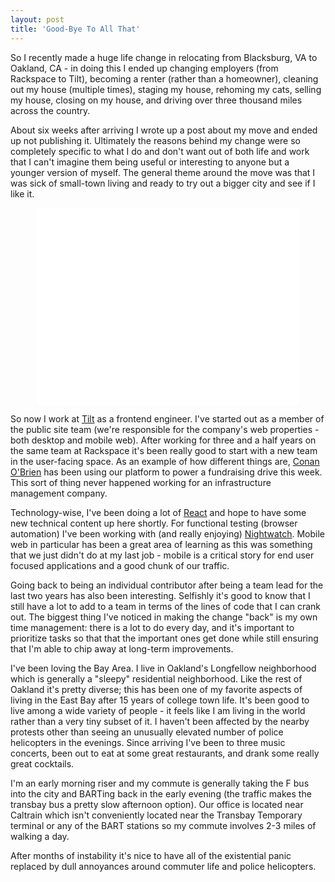 ```yaml
---
layout: post
title: 'Good-Bye To All That'
---
```


So I recently made a huge life change in relocating from Blacksburg, VA to Oakland, CA - in doing this I ended up changing employers (from Rackspace to Tilt), becoming a renter (rather than a homeowner), cleaning out my house (multiple times), staging my house, rehoming my cats, selling my house, closing on my house, and driving over three thousand miles across the country.

About six weeks after arriving I wrote up a post about my move and ended up not publishing it. Ultimately the reasons behind my change were so completely specific to what I do and don't want out of both life and work that I can't imagine them being useful or interesting to anyone but a younger version of myself.  The general theme around the move was that I was sick of small-town living and ready to try out a bigger city and see if I like it.

<center><iframe width="420" height="315" src="//www.youtube.com/embed/WbXtDd5szGU" frameborder="0" allowfullscreen></iframe></center>

So now I work at [Tilt](https://www.tilt.com) as a frontend engineer.  I've started out as a member of the public site team (we're responsible for the company's web properties - both desktop and mobile web).  After working for three and a half years on the same team at Rackspace it's been really good to start with a new team in the user-facing space.  As an example of how different things are, [Conan O'Brien](http://time.com/3627738/conan-nick-offerman-wooden-emojis/) has been using our platform to power a fundraising drive this week.  This sort of thing never happened working for an infrastructure management company.

Technology-wise, I've been doing a lot of [React](https://facebook.github.io/react/) and hope to have some new technical content up here shortly.  For functional testing (browser automation) I've been working with (and really enjoying) [Nightwatch](http://nightwatchjs.org).  Mobile web in particular has been a great area of learning as this was something that we just didn't do at my last job - mobile is a critical story for end user focused applications and a good chunk of our traffic.

Going back to being an individual contributor after being a team lead for the last two years has also been interesting.  Selfishly it's good to know that I still have a lot to add to a team in terms of the lines of code that I can crank out.  The biggest thing I've noticed in making the change "back" is my own time management: there is a lot to do every day, and it's important to prioritize tasks so that that the important ones get done while still ensuring that I'm able to chip away at long-term improvements.

I've been loving the Bay Area.  I live in Oakland's Longfellow neighborhood which is generally a "sleepy" residential neighborhood.  Like the rest of Oakland it's pretty diverse; this has been one of my favorite aspects of living in the East Bay after 15 years of college town life.  It's been good to live among a wide variety of people - it feels like I am living in the world rather than a very tiny subset of it.  I haven't been affected by the nearby protests other than seeing an unusually elevated number of police helicopters in the evenings.  Since arriving I've been to three music concerts, been out to eat at some great restaurants, and drank some really great cocktails.

I'm an early morning riser and my commute is generally taking the F bus into the city and BARTing back in the early evening (the traffic makes the transbay bus a pretty slow afternoon option).  Our office is located near Caltrain which isn't conveniently located near the Transbay Temporary terminal or any of the BART stations so my commute involves 2-3 miles of walking a day.

After months of instability it's nice to have all of the existential panic replaced by dull annoyances around commuter life and police helicopters.
